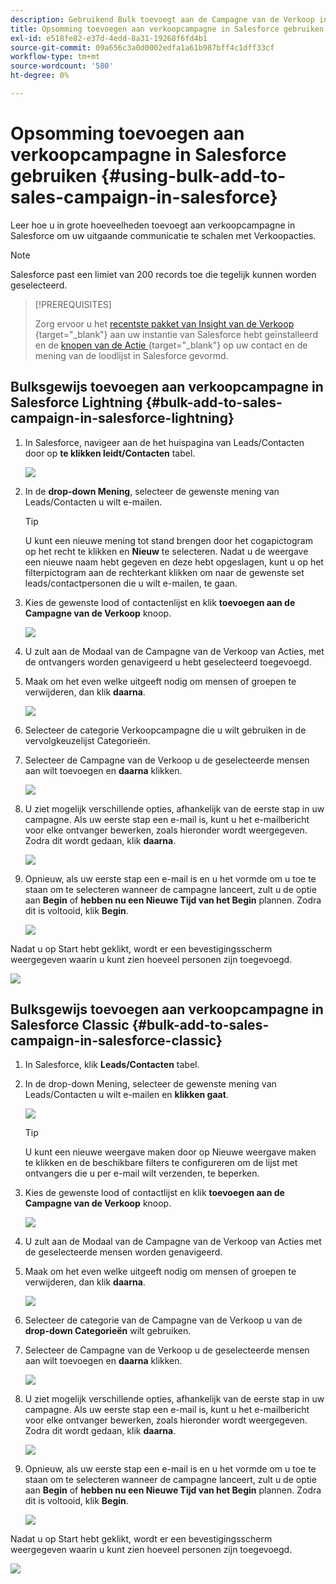 ```yaml
---
description: Gebruikend Bulk toevoegt aan de Campagne van de Verkoop in Salesforce - Marketo Docs - de Documentatie van het Product
title: Opsomming toevoegen aan verkoopcampagne in Salesforce gebruiken
exl-id: e518fe82-e37d-4edd-8a31-19268f6fd4b1
source-git-commit: 09a656c3a0d0002edfa1a61b987bff4c1dff33cf
workflow-type: tm+mt
source-wordcount: '580'
ht-degree: 0%

---
```


# Opsomming toevoegen aan verkoopcampagne in Salesforce gebruiken {#using-bulk-add-to-sales-campaign-in-salesforce}

Leer hoe u in grote hoeveelheden toevoegt aan verkoopcampagne in Salesforce om uw uitgaande communicatie te schalen met Verkoopacties.

>[!NOTE]
>
>Salesforce past een limiet van 200 records toe die tegelijk kunnen worden geselecteerd.

>[!PREREQUISITES]
>
>Zorg ervoor u het [ recentste pakket van Insight van de Verkoop ](/help/marketo/product-docs/marketo-sales-insight/msi-for-salesforce/upgrading/upgrading-your-msi-package.md){target="_blank"} aan uw instantie van Salesforce hebt geïnstalleerd en de [ knopen van de Actie ](/help/marketo/product-docs/marketo-sales-insight/actions/crm/salesforce-package-configuration/add-action-buttons-to-salesforce-list-view.md){target="_blank"} op uw contact en de mening van de loodlijst in Salesforce gevormd.

## Bulksgewijs toevoegen aan verkoopcampagne in Salesforce Lightning {#bulk-add-to-sales-campaign-in-salesforce-lightning}

1. In Salesforce, navigeer aan de het huispagina van Leads/Contacten door op **te klikken leidt/Contacten** tabel.

   ![](assets/using-bulk-add-to-sales-campaign-in-salesforce-1.png)

1. In de **drop-down Mening**, selecteer de gewenste mening van Leads/Contacten u wilt e-mailen.

   >[!TIP]
   >
   >U kunt een nieuwe mening tot stand brengen door het cogapictogram op het recht te klikken en **Nieuw** te selecteren. Nadat u de weergave een nieuwe naam hebt gegeven en deze hebt opgeslagen, kunt u op het filterpictogram aan de rechterkant klikken om naar de gewenste set leads/contactpersonen die u wilt e-mailen, te gaan.

1. Kies de gewenste lood of contactenlijst en klik **toevoegen aan de Campagne van de Verkoop** knoop.

   ![](assets/using-bulk-add-to-sales-campaign-in-salesforce-2.png)

1. U zult aan de Modaal van de Campagne van de Verkoop van Acties, met de ontvangers worden genavigeerd u hebt geselecteerd toegevoegd.

1. Maak om het even welke uitgeeft nodig om mensen of groepen te verwijderen, dan klik **daarna**.

   ![](assets/using-bulk-add-to-sales-campaign-in-salesforce-3.png)

1. Selecteer de categorie Verkoopcampagne die u wilt gebruiken in de vervolgkeuzelijst Categorieën.

1. Selecteer de Campagne van de Verkoop u de geselecteerde mensen aan wilt toevoegen en **daarna** klikken.

   ![](assets/using-bulk-add-to-sales-campaign-in-salesforce-4.png)

1. U ziet mogelijk verschillende opties, afhankelijk van de eerste stap in uw campagne. Als uw eerste stap een e-mail is, kunt u het e-mailbericht voor elke ontvanger bewerken, zoals hieronder wordt weergegeven. Zodra dit wordt gedaan, klik **daarna**.

   ![](assets/using-bulk-add-to-sales-campaign-in-salesforce-5.png)

1. Opnieuw, als uw eerste stap een e-mail is en u het vormde om u toe te staan om te selecteren wanneer de campagne lanceert, zult u de optie aan **Begin** of **hebben nu een Nieuwe Tijd van het Begin** plannen. Zodra dit is voltooid, klik **Begin**.

   ![](assets/using-bulk-add-to-sales-campaign-in-salesforce-6.png)

Nadat u op Start hebt geklikt, wordt er een bevestigingsscherm weergegeven waarin u kunt zien hoeveel personen zijn toegevoegd.

![](assets/using-bulk-add-to-sales-campaign-in-salesforce-7.png)

## Bulksgewijs toevoegen aan verkoopcampagne in Salesforce Classic {#bulk-add-to-sales-campaign-in-salesforce-classic}

1. In Salesforce, klik **Leads/Contacten** tabel.

1. In de drop-down Mening, selecteer de gewenste mening van Leads/Contacten u wilt e-mailen en **klikken gaat**.

   ![](assets/using-bulk-add-to-sales-campaign-in-salesforce-8.png)

   >[!TIP]
   >
   >U kunt een nieuwe weergave maken door op Nieuwe weergave maken te klikken en de beschikbare filters te configureren om de lijst met ontvangers die u per e-mail wilt verzenden, te beperken.

1. Kies de gewenste lood of contactlijst en klik **toevoegen aan de Campagne van de Verkoop** knoop.

   ![](assets/using-bulk-add-to-sales-campaign-in-salesforce-9.png)

1. U zult aan de Modaal van de Campagne van de Verkoop van Acties met de geselecteerde mensen worden genavigeerd.

1. Maak om het even welke uitgeeft nodig om mensen of groepen te verwijderen, dan klik **daarna**.

   ![](assets/using-bulk-add-to-sales-campaign-in-salesforce-10.png)

1. Selecteer de categorie van de Campagne van de Verkoop u van de **drop-down Categorieën** wilt gebruiken.

1. Selecteer de Campagne van de Verkoop u de geselecteerde mensen aan wilt toevoegen en **daarna** klikken.

   ![](assets/using-bulk-add-to-sales-campaign-in-salesforce-11.png)

1. U ziet mogelijk verschillende opties, afhankelijk van de eerste stap in uw campagne. Als uw eerste stap een e-mail is, kunt u het e-mailbericht voor elke ontvanger bewerken, zoals hieronder wordt weergegeven. Zodra dit wordt gedaan, klik **daarna**.

   ![](assets/using-bulk-add-to-sales-campaign-in-salesforce-12.png)

1. Opnieuw, als uw eerste stap een e-mail is en u het vormde om u toe te staan om te selecteren wanneer de campagne lanceert, zult u de optie aan **Begin** of **hebben nu een Nieuwe Tijd van het Begin** plannen. Zodra dit is voltooid, klik **Begin**.

   ![](assets/using-bulk-add-to-sales-campaign-in-salesforce-13.png)

Nadat u op Start hebt geklikt, wordt er een bevestigingsscherm weergegeven waarin u kunt zien hoeveel personen zijn toegevoegd.

![](assets/using-bulk-add-to-sales-campaign-in-salesforce-14.png)
